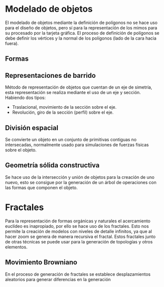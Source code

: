 # Modelado de objetos
El modelado de objetos mediante la definición de polígonos no se hace uso para el diseño de objetos, pero sí para la representación de los mimos para su procesado por la tarjeta gráfica. El proceso de definición de polígonos se debe definir los vértices y la normal de los polígonos (lado de la cara hacia fuera).
## Formas
## Representaciones de barrido
Método de representación de objetos que cuentan de un eje de simetría, esta representación se realiza mediante el uso de un eje y sección. Habiendo dos tipos:
- Traslacional, movimiento de la sección sobre el eje.
- Revolución, giro de la sección (perfil) sobre el eje.
## División espacial
Se convierte un objeto en un conjunto de primitivas contiguas no intersecadas, normalmente usado para simulaciones de fuerzas físicas sobre el objeto.
## Geometría sólida constructiva
Se hace uso de la intersección y unión de objetos para la creación de uno nuevo, esto se consigue por la generación de un árbol de operaciones con las formas que componen el objeto.
# Fractales
Para la representación de formas orgánicas y naturales el acercamiento euclídeo es inapropiado, por ello se hace uso de los fractales. Esto nos permite la creación de modelos con niveles de detalle infinitos, ya que al hacer zoom se genera de manera recursiva el fractal. Estos fractales junto de otras técnicas se puede usar para la generación de topologías y otros elementos.
## Movimiento Browniano
En el proceso de generación de fractales se establece desplazamientos aleatorios para generar diferencias en la generación